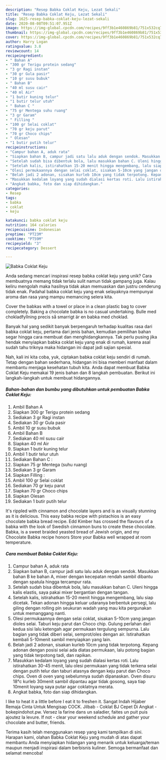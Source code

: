 ```yaml
---
description: "Resep Babka Coklat Keju, Lezat Sekali"
title: "Resep Babka Coklat Keju, Lezat Sekali"
slug: 1625-resep-babka-coklat-keju-lezat-sekali
date: 2020-08-08T09:51:07.951Z
image: https://img-global.cpcdn.com/recipes/9ff3b1e460869b81/751x532cq70/babka-coklat-keju-foto-resep-utama.jpg
thumbnail: https://img-global.cpcdn.com/recipes/9ff3b1e460869b81/751x532cq70/babka-coklat-keju-foto-resep-utama.jpg
cover: https://img-global.cpcdn.com/recipes/9ff3b1e460869b81/751x532cq70/babka-coklat-keju-foto-resep-utama.jpg
author: Harry Logan
ratingvalue: 3.8
reviewcount: 14
recipeingredient:
- " Bahan A"
- "300 gr Terigu protein sedang"
- "3 gr Ragi instan"
- "30 gr Gula pasir"
- "10 gr susu bubuk"
- " Bahan B"
- "40 ml susu cair"
- "40 ml Air"
- "1 butir kuning telur"
- "1 butir telur utuh"
- " Bahan C "
- "75 gr Mentega suhu ruang"
- "3 gr Garam"
- " Filling "
- "100 gr Selai coklat"
- "70 gr keju parut"
- "70 gr Choco chips"
- " Olesan"
- "1 butir putih telur"
recipeinstructions:
- "Campur bahan A, aduk rata"
- "Siapkan bahan B, campur jadi satu lalu aduk dengan sendok. Masukkan bahan B ke bahan A, mixer dengan kecepatan rendah sambil dibantu dengan spatula hingga tercampur rata."
- "Setelah sudah bisa dibentuk bola, lalu masukkan bahan C. Uleni hingga kalis elastis, saya pakai mixer bergantian dengan tangan."
- "Setelah kalis, istirahatkan 15-20 menit hingga mengembang, lalu siap dicetak. Tekan adonan hingga keluar udaranya berbentuk persegi, lalu giling dengan rolling pin seukuran wadah yang mau kita pergunakan untuk memanggang nanti."
- "Olesi permukaannya dengan selai coklat, sisakan 5-10cm yang jangan dioles selai. Taburi keju parut dan Choco chip. Gulung perlahan dari kedua sisi lalu ketengah agar permukaan tergulung sempurna. Lalu bagian yang tidak diberi selai, semprot/oles dengan air. Istirahatkan kembali 5-10menit sambil menyiapkan yang lain."
- "Belah jadi 2 adonan, sisakan kurleb 10cm yang tidak terpotong. Kepang adonan dengan posisi selai ada diatas permukaan, lalu potong bagian yang tidak terpotong tadi, dan rapikan."
- "Masukkan kedalam loyang yang sudah dialasi kertas roti. Lalu istirahatkan 30-45 menit, lalu olesi permukaan yang tidak terkena selai dengan putih telur dan taburi atasnya dengan keju parut dan Choco chips. Oven di oven yang sebelumnya sudah dipanaskan. Oven disuru 18°c kurleb 30menit sambil dipantau agar tidak gosong, saya tiap 10menit loyang saya putar agar coklatnya merata."
- "Angkat babka, foto dan siap dihidangkan."
categories:
- Resep
tags:
- babka
- coklat
- keju

katakunci: babka coklat keju 
nutrition: 164 calories
recipecuisine: Indonesian
preptime: "PT23M"
cooktime: "PT59M"
recipeyield: "3"
recipecategory: Dessert

---
```



![Babka Coklat Keju](https://img-global.cpcdn.com/recipes/9ff3b1e460869b81/751x532cq70/babka-coklat-keju-foto-resep-utama.jpg)

Anda sedang mencari inspirasi resep babka coklat keju yang unik? Cara membuatnya memang tidak terlalu sulit namun tidak gampang juga. Kalau keliru mengolah maka hasilnya tidak akan memuaskan dan justru cenderung tidak enak. Padahal babka coklat keju yang enak selayaknya mempunyai aroma dan rasa yang mampu memancing selera kita.

Cover the babkas with a towel or place in a clean plastic bag to cover completely. Baking a chocolate babka is no casual undertaking. Bulle med chokladfyllning precis så smarrigt är en babka med choklad.

Banyak hal yang sedikit banyak berpengaruh terhadap kualitas rasa dari babka coklat keju, pertama dari jenis bahan, kemudian pemilihan bahan segar hingga cara membuat dan menghidangkannya. Tak perlu pusing jika hendak menyiapkan babka coklat keju yang enak di rumah, karena asal sudah tahu triknya maka hidangan ini dapat jadi sajian spesial.


Nah, kali ini kita coba, yuk, ciptakan babka coklat keju sendiri di rumah. Tetap dengan bahan sederhana, hidangan ini bisa memberi manfaat dalam membantu menjaga kesehatan tubuh kita. Anda dapat membuat Babka Coklat Keju memakai 19 jenis bahan dan 8 langkah pembuatan. Berikut ini langkah-langkah untuk membuat hidangannya.

<!--inarticleads1-->

##### Bahan-bahan dan bumbu yang dibutuhkan untuk pembuatan Babka Coklat Keju:

1. Ambil  Bahan A
1. Siapkan 300 gr Terigu protein sedang
1. Sediakan 3 gr Ragi instan
1. Sediakan 30 gr Gula pasir
1. Ambil 10 gr susu bubuk
1. Ambil  Bahan B
1. Sediakan 40 ml susu cair
1. Siapkan 40 ml Air
1. Siapkan 1 butir kuning telur
1. Ambil 1 butir telur utuh
1. Sediakan  Bahan C :
1. Siapkan 75 gr Mentega (suhu ruang)
1. Sediakan 3 gr Garam
1. Siapkan  Filling :
1. Ambil 100 gr Selai coklat
1. Sediakan 70 gr keju parut
1. Siapkan 70 gr Choco chips
1. Siapkan  Olesan
1. Sediakan 1 butir putih telur


It&#39;s rippled with cinnamon and chocolate layers and is as visually stunning as it is delicious. This easy babka recipe with pistachios is an easy chocolate babka bread recipe. Edd Kimber has crossed the flavours of a babka with the look of Swedish cinnamon buns to create these chocolate. Babka, is a sweet braided yeasted bread of Jewish origin, and my Chocolate Babka recipe honors Store your Babka well wrapped at room temperature. 

<!--inarticleads2-->

##### Cara membuat Babka Coklat Keju:

1. Campur bahan A, aduk rata
1. Siapkan bahan B, campur jadi satu lalu aduk dengan sendok. Masukkan bahan B ke bahan A, mixer dengan kecepatan rendah sambil dibantu dengan spatula hingga tercampur rata.
1. Setelah sudah bisa dibentuk bola, lalu masukkan bahan C. Uleni hingga kalis elastis, saya pakai mixer bergantian dengan tangan.
1. Setelah kalis, istirahatkan 15-20 menit hingga mengembang, lalu siap dicetak. Tekan adonan hingga keluar udaranya berbentuk persegi, lalu giling dengan rolling pin seukuran wadah yang mau kita pergunakan untuk memanggang nanti.
1. Olesi permukaannya dengan selai coklat, sisakan 5-10cm yang jangan dioles selai. Taburi keju parut dan Choco chip. Gulung perlahan dari kedua sisi lalu ketengah agar permukaan tergulung sempurna. Lalu bagian yang tidak diberi selai, semprot/oles dengan air. Istirahatkan kembali 5-10menit sambil menyiapkan yang lain.
1. Belah jadi 2 adonan, sisakan kurleb 10cm yang tidak terpotong. Kepang adonan dengan posisi selai ada diatas permukaan, lalu potong bagian yang tidak terpotong tadi, dan rapikan.
1. Masukkan kedalam loyang yang sudah dialasi kertas roti. Lalu istirahatkan 30-45 menit, lalu olesi permukaan yang tidak terkena selai dengan putih telur dan taburi atasnya dengan keju parut dan Choco chips. Oven di oven yang sebelumnya sudah dipanaskan. Oven disuru 18°c kurleb 30menit sambil dipantau agar tidak gosong, saya tiap 10menit loyang saya putar agar coklatnya merata.
1. Angkat babka, foto dan siap dihidangkan.


I like to heat it a little before I eat it to freshen it. Sangat Indah Hijaber Remaja Cinta Untuk Mengisap COCK. Jilbab - Coklat BJ Cepet Di Angkat - bokepindohot.pw. Versez la farine dans un saladier, faites un puit puis ajoutez la levure. If not - clear your weekend schedule and gather your chocolate and butter, friends. 

Terima kasih telah menggunakan resep yang kami tampilkan di sini. Harapan kami, olahan Babka Coklat Keju yang mudah di atas dapat membantu Anda menyiapkan hidangan yang menarik untuk keluarga/teman maupun menjadi inspirasi dalam berbisnis kuliner. Semoga bermanfaat dan selamat mencoba!
